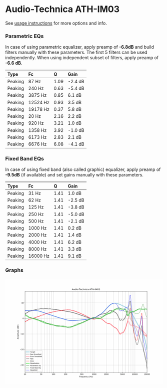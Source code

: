 # Audio-Technica ATH-IM03
See [usage instructions](https://github.com/jaakkopasanen/AutoEq#usage) for more options and info.

### Parametric EQs
In case of using parametric equalizer, apply preamp of **-6.8dB** and build filters manually
with these parameters. The first 5 filters can be used independently.
When using independent subset of filters, apply preamp of **-6.6 dB**.

| Type    | Fc       |    Q | Gain    |
|:--------|:---------|:-----|:--------|
| Peaking | 87 Hz    | 1.09 | -2.4 dB |
| Peaking | 240 Hz   | 0.63 | -5.4 dB |
| Peaking | 3875 Hz  | 0.85 | 6.1 dB  |
| Peaking | 12524 Hz | 0.93 | 3.5 dB  |
| Peaking | 19178 Hz | 0.37 | 5.8 dB  |
| Peaking | 20 Hz    | 2.16 | 2.2 dB  |
| Peaking | 920 Hz   | 3.21 | 1.0 dB  |
| Peaking | 1358 Hz  | 3.92 | -1.0 dB |
| Peaking | 6173 Hz  | 2.83 | 2.1 dB  |
| Peaking | 6676 Hz  | 6.08 | -4.1 dB |

### Fixed Band EQs
In case of using fixed band (also called graphic) equalizer, apply preamp of **-9.5dB**
(if available) and set gains manually with these parameters.

| Type    | Fc       |    Q | Gain    |
|:--------|:---------|:-----|:--------|
| Peaking | 31 Hz    | 1.41 | 1.0 dB  |
| Peaking | 62 Hz    | 1.41 | -2.5 dB |
| Peaking | 125 Hz   | 1.41 | -3.8 dB |
| Peaking | 250 Hz   | 1.41 | -5.0 dB |
| Peaking | 500 Hz   | 1.41 | -2.1 dB |
| Peaking | 1000 Hz  | 1.41 | 0.2 dB  |
| Peaking | 2000 Hz  | 1.41 | 1.4 dB  |
| Peaking | 4000 Hz  | 1.41 | 6.2 dB  |
| Peaking | 8000 Hz  | 1.41 | 3.3 dB  |
| Peaking | 16000 Hz | 1.41 | 9.1 dB  |

### Graphs
![](./Audio-Technica%20ATH-IM03.png)